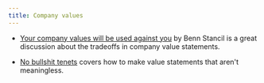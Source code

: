 ```yaml
---
title: Company values
---
```


* [Your company values will be used against you](https://benn.substack.com/p/your-companys-values-will-be-used) by Benn Stancil is a great discussion about the tradeoffs in company value statements.

* [No bullshit tenets](https://www.rubick.com/tenets-for-faster-decisionmaking/) covers how to make value statements that aren't meaningless.

          